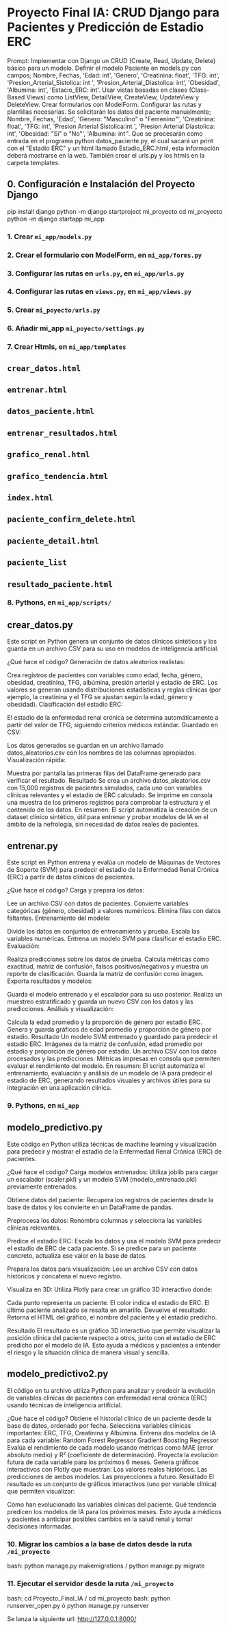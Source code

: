 # Proyecto Final IA: CRUD Django para Pacientes y Predicción de Estadio ERC

Prompt: Implementar con Django un CRUD (Create, Read, Update, Delete) básico para un modelo. Definir el modelo Paciente en models.py con campos; Nombre, Fechas, 'Edad: int', 'Genero', 'Creatinina: float', 'TFG: int', 'Presion_Arterial_Sistolica: int ', 'Presion_Arterial_Diastolica: int', 'Obesidad', 'Albumina: int', 'Estacio_ERC: int'. Usar vistas basadas en clases (Class-Based Views) como ListView, DetailView, CreateView, UpdateView y DeleteView.  Crear formularios con ModelForm. Configurar las rutas y plantillas necesarias. Se solicitarán los datos del paciente manualmente; Nombre, Fechas, 'Edad', 'Genero: "Masculino" o "Femenino"', 'Creatinina: float', 'TFG: int', 'Presion Arterial Sistolica:int ', 'Presion Arterial Diastolica: int', 'Obesidad: "Sí" o "No"', 'Albumina: int''. Que se procesarán como entrada en el programa python datos_paciente.py, el cual sacará un print con el "Estadio ERC" y un html llamado Estadio_ERC.html, esta información deberá mostrarse en la web.
También crear el urls.py y los htmls en la carpeta templates.

## 0. Configuración e Instalación del Proyecto Django

pip install django
python -m django startproject mi_proyecto
cd mi_proyecto
python -m django startapp mi_app

### 1. Crear `mi_app/models.py`

### 2. Crear el formulario con ModelForm, en `mi_app/forms.py`

### 3. Configurar las rutas en `urls.py`, en `mi_app/urls.py`

### 4. Configurar las rutas en `views.py`, en `mi_app/views.py`

### 5. Crear `mi_poyecto/urls.py`

### 6. Añadir mi_app `mi_poyecto/settings.py`

### 7. Crear Htmls, en `mi_app/templates`

## `crear_datos.html`

## `entrenar.html`

## `datos_paciente.html`

## `entrenar_resultados.html`

## `grafico_renal.html`

## `grafico_tendencia.html`

## `index.html`

## `paciente_confirm_delete.html`

## `paciente_detail.html`

## `paciente_list`

## `resultado_paciente.html`

### 8. Pythons, en `mi_app/scripts/`

## crear_datos.py

Este script en Python genera un conjunto de datos clínicos sintéticos y los guarda en un archivo CSV para su uso en modelos de inteligencia artificial.

¿Qué hace el código?
Generación de datos aleatorios realistas:

Crea registros de pacientes con variables como edad, fecha, género, obesidad, creatinina, TFG, albúmina, presión arterial y estadio de ERC.
Los valores se generan usando distribuciones estadísticas y reglas clínicas (por ejemplo, la creatinina y el TFG se ajustan según la edad, género y obesidad).
Clasificación del estadio ERC:

El estadio de la enfermedad renal crónica se determina automáticamente a partir del valor de TFG, siguiendo criterios médicos estándar.
Guardado en CSV:

Los datos generados se guardan en un archivo llamado datos_aleatorios.csv con los nombres de las columnas apropiados.
Visualización rápida:

Muestra por pantalla las primeras filas del DataFrame generado para verificar el resultado.
Resultado
Se crea un archivo datos_aleatorios.csv con 15,000 registros de pacientes simulados, cada uno con variables clínicas relevantes y el estadio de ERC calculado.
Se imprime en consola una muestra de los primeros registros para comprobar la estructura y el contenido de los datos.
En resumen:
El script automatiza la creación de un dataset clínico sintético, útil para entrenar y probar modelos de IA en el ámbito de la nefrología, sin necesidad de datos reales de pacientes.

## entrenar.py

Este script en Python entrena y evalúa un modelo de Máquinas de Vectores de Soporte (SVM) para predecir el estadio de la Enfermedad Renal Crónica (ERC) a partir de datos clínicos de pacientes.

¿Qué hace el código?
Carga y prepara los datos:

Lee un archivo CSV con datos de pacientes.
Convierte variables categóricas (género, obesidad) a valores numéricos.
Elimina filas con datos faltantes.
Entrenamiento del modelo:

Divide los datos en conjuntos de entrenamiento y prueba.
Escala las variables numéricas.
Entrena un modelo SVM para clasificar el estadio ERC.
Evaluación:

Realiza predicciones sobre los datos de prueba.
Calcula métricas como exactitud, matriz de confusión, falsos positivos/negativos y muestra un reporte de clasificación.
Guarda la matriz de confusión como imagen.
Exporta resultados y modelos:

Guarda el modelo entrenado y el escalador para su uso posterior.
Realiza un muestreo estratificado y guarda un nuevo CSV con los datos y las predicciones.
Análisis y visualización:

Calcula la edad promedio y la proporción de género por estadio ERC.
Genera y guarda gráficos de edad promedio y proporción de género por estadio.
Resultado
Un modelo SVM entrenado y guardado para predecir el estadio ERC.
Imágenes de la matriz de confusión, edad promedio por estadio y proporción de género por estadio.
Un archivo CSV con los datos procesados y las predicciones.
Métricas impresas en consola que permiten evaluar el rendimiento del modelo.
En resumen:
El script automatiza el entrenamiento, evaluación y análisis de un modelo de IA para predecir el estadio de ERC, generando resultados visuales y archivos útiles para su integración en una aplicación clínica.

### 9. Pythons, en `mi_app`

## modelo_predictivo.py

Este código en Python utiliza técnicas de machine learning y visualización para predecir y mostrar el estadio de la Enfermedad Renal Crónica (ERC) de pacientes.

¿Qué hace el código?
Carga modelos entrenados:
Utiliza joblib para cargar un escalador (scaler.pkl) y un modelo SVM (modelo_entrenado.pkl) previamente entrenados.

Obtiene datos del paciente:
Recupera los registros de pacientes desde la base de datos y los convierte en un DataFrame de pandas.

Preprocesa los datos:
Renombra columnas y selecciona las variables clínicas relevantes.

Predice el estadio ERC:
Escala los datos y usa el modelo SVM para predecir el estadio de ERC de cada paciente. Si se predice para un paciente concreto, actualiza ese valor en la base de datos.

Prepara los datos para visualización:
Lee un archivo CSV con datos históricos y concatena el nuevo registro.

Visualiza en 3D:
Utiliza Plotly para crear un gráfico 3D interactivo donde:

Cada punto representa un paciente.
El color indica el estadio de ERC.
El último paciente analizado se resalta en amarillo.
Devuelve el resultado:
Retorna el HTML del gráfico, el nombre del paciente y el estadio predicho.

Resultado
El resultado es un gráfico 3D interactivo que permite visualizar la posición clínica del paciente respecto a otros, junto con el estadio de ERC predicho por el modelo de IA.
Esto ayuda a médicos y pacientes a entender el riesgo y la situación clínica de manera visual y sencilla.

## modelo_predictivo2.py

El código en tu archivo utiliza Python para analizar y predecir la evolución de variables clínicas de pacientes con enfermedad renal crónica (ERC) usando técnicas de inteligencia artificial.

¿Qué hace el código?
Obtiene el historial clínico de un paciente desde la base de datos, ordenado por fecha.
Selecciona variables clínicas importantes: ERC, TFG, Creatinina y Albúmina.
Entrena dos modelos de IA para cada variable:
Random Forest Regressor
Gradient Boosting Regressor
Evalúa el rendimiento de cada modelo usando métricas como MAE (error absoluto medio) y R² (coeficiente de determinación).
Proyecta la evolución futura de cada variable para los próximos 6 meses.
Genera gráficos interactivos con Plotly que muestran:
Los valores reales históricos.
Las predicciones de ambos modelos.
Las proyecciones a futuro.
Resultado
El resultado es un conjunto de gráficos interactivos (uno por variable clínica) que permiten visualizar:

Cómo han evolucionado las variables clínicas del paciente.
Qué tendencia predicen los modelos de IA para los próximos meses.
Esto ayuda a médicos y pacientes a anticipar posibles cambios en la salud renal y tomar decisiones informadas.

### 10. Migrar los cambios a la base de datos desde la ruta `/mi_proyecto`

bash: python manage.py makemigrations / python manage.py migrate

### 11. Ejecutar el servidor desde la ruta `/mi_proyecto`

bash: cd Proyecto_Final_IA / cd mi_proyecto
bash: python runserver_open.py ó python manage.py runserver

Se lanza la siguiente url: http://127.0.0.1:8000/